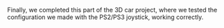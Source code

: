 Finally, we completed this part of the 3D car project, where we tested the configuration we made with the PS2/PS3 joystick, working correctly.
